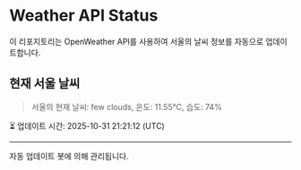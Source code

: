 
# Weather API Status

이 리포지토리는 OpenWeather API를 사용하여 서울의 날씨 정보를 자동으로 업데이트합니다.

## 현재 서울 날씨
> 서울의 현재 날씨: few clouds, 온도: 11.55°C, 습도: 74%

⏳ 업데이트 시간: 2025-10-31 21:21:12 (UTC)

---
자동 업데이트 봇에 의해 관리됩니다.
